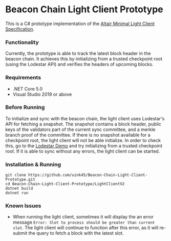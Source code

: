 # Beacon Chain Light Client Prototype

This is a C# prototype implementation of the [Altair Minimal Light Client Specification](https://github.com/ethereum/consensus-specs/blob/dev/specs/altair/sync-protocol.md). 

### Functionality
Currently, the prototype is able to track the latest block header in the beacon chain. It achieves this by initializing from a trusted checkpoint root (using the Lodestar API) and verifies the headers of upcoming blocks.

### Requirements
- .NET Core 5.0
- Visual Studio 2019 or above

### Before Running
To initialize and sync with the beacon chain, the light client uses Lodestar's API for fetching a snapshot. The snapshot contains a block header, public keys of the validators part of the current sync committee, and a merkle branch proof of the committee. If there is no snapshot available for a checkpoint root, the light client will not be able initialize. In order to check this, go to the [Lodestar Demo](https://light-client-demo.lodestar.casa/) and try initializing from a trusted checkpoint root. If it is able to sync without any errors, the light client can be started.  

### Installation & Running
```
git clone https://github.com/uink45/Beacon-Chain-Light-Client-Prototype.git
cd Beacon-Chain-Light-Client-Prototype/LightClientV2
dotnet build
dotnet run
```

### Known Issues
- When running the light client, sometimes it will display the an error message `Error: Slot to process should be greater than current slot`. The light client will continue to function after this error, as it will re-submit the query to fetch a block with the latest slot.








